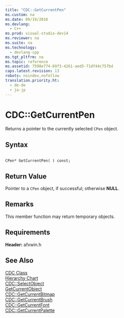 ```yaml
---
title: "CDC::GetCurrentPen"
ms.custom: na
ms.date: 09/19/2016
ms.devlang: 
  - C++
ms.prod: visual-studio-dev14
ms.reviewer: na
ms.suite: na
ms.technology: 
  - devlang-cpp
ms.tgt_pltfrm: na
ms.topic: reference
ms.assetid: 7598e774-69f3-4261-aed5-71df44c757bd
caps.latest.revision: 13
robots: noindex,nofollow
translation.priority.ht: 
  - de-de
  - ja-jp
---
```

# CDC::GetCurrentPen
Returns a pointer to the currently selected `CPen` object.  
  
## Syntax  
  
```  
  
CPen* GetCurrentPen( ) const;  
```  
  
## Return Value  
 Pointer to a `CPen` object, if successful; otherwise **NULL**.  
  
## Remarks  
 This member function may return temporary objects.  
  
## Requirements  
 **Header:** afxwin.h  
  
## See Also  
 [CDC Class](../vs140/CDC-Class.md)   
 [Hierarchy Chart](../vs140/Hierarchy-Chart.md)   
 [CDC::SelectObject](../vs140/CDC--SelectObject.md)   
 [GetCurrentObject](http://msdn.microsoft.com/library/windows/desktop/dd144869)   
 [CDC::GetCurrentBitmap](../vs140/CDC--GetCurrentBitmap.md)   
 [CDC::GetCurrentBrush](../vs140/CDC--GetCurrentBrush.md)   
 [CDC::GetCurrentFont](../vs140/CDC--GetCurrentFont.md)   
 [CDC::GetCurrentPalette](../vs140/CDC--GetCurrentPalette.md)